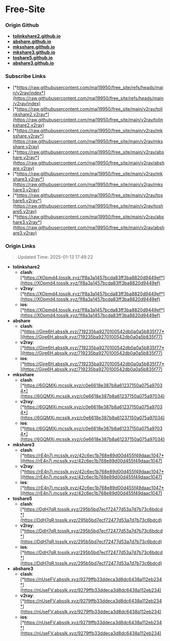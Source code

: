 # Free-Site

### Origin Github

- [**tolinkshare2.github.io**](https://github.com/tolinkshare2/tolinkshare2.github.io)
- [**abshare.github.io**](https://github.com/abshare/abshare.github.io)
- [**mksshare.github.io**](https://github.com/mksshare/mksshare.github.io)
- [**mkshare3.github.io**](https://github.com/mkshare3/mkshare3.github.io)
- [**toshare5.github.io**](https://github.com/toshare5/toshare5.github.io)
- [**abshare3.github.io**](https://github.com/abshare3/abshare3.github.io)

### Subscribe Links

- [*https://raw.githubusercontent.com/mai19950/free_site/refs/heads/main/v2ray/index*](https://raw.githubusercontent.com/mai19950/free_site/refs/heads/main/v2ray/index)
- [*https://raw.githubusercontent.com/mai19950/free_site/main/v2ray/tolinkshare2.v2ray*](https://raw.githubusercontent.com/mai19950/free_site/main/v2ray/tolinkshare2.v2ray)
- [*https://raw.githubusercontent.com/mai19950/free_site/main/v2ray/mksshare.v2ray*](https://raw.githubusercontent.com/mai19950/free_site/main/v2ray/mksshare.v2ray)
- [*https://raw.githubusercontent.com/mai19950/free_site/main/v2ray/abshare.v2ray*](https://raw.githubusercontent.com/mai19950/free_site/main/v2ray/abshare.v2ray)
- [*https://raw.githubusercontent.com/mai19950/free_site/main/v2ray/mkshare3.v2ray*](https://raw.githubusercontent.com/mai19950/free_site/main/v2ray/mkshare3.v2ray)
- [*https://raw.githubusercontent.com/mai19950/free_site/main/v2ray/toshare5.v2ray*](https://raw.githubusercontent.com/mai19950/free_site/main/v2ray/toshare5.v2ray)
- [*https://raw.githubusercontent.com/mai19950/free_site/main/v2ray/abshare3.v2ray*](https://raw.githubusercontent.com/mai19950/free_site/main/v2ray/abshare3.v2ray)

### Origin Links

> Updated Time: 2025-01-13 17:49:22

- **tolinkshare2**
  - **clash**: [*https://XOpmd4.tosslk.xyz/1f8a3a1457bcda83ff3ba8820d9449ef*](https://XOpmd4.tosslk.xyz/1f8a3a1457bcda83ff3ba8820d9449ef)
  - **v2ray**: [*https://XOpmd4.tosslk.xyz/1f8a3a1457bcda83ff3ba8820d9449ef*](https://XOpmd4.tosslk.xyz/1f8a3a1457bcda83ff3ba8820d9449ef)
  - **ios**: [*https://XOpmd4.tosslk.xyz/1f8a3a1457bcda83ff3ba8820d9449ef*](https://XOpmd4.tosslk.xyz/1f8a3a1457bcda83ff3ba8820d9449ef)
- **abshare**
  - **clash**: [*https://Gjre6H.absslk.xyz/719235ba9270100542db0a0a5b835f77*](https://Gjre6H.absslk.xyz/719235ba9270100542db0a0a5b835f77)
  - **v2ray**: [*https://Gjre6H.absslk.xyz/719235ba9270100542db0a0a5b835f77*](https://Gjre6H.absslk.xyz/719235ba9270100542db0a0a5b835f77)
  - **ios**: [*https://Gjre6H.absslk.xyz/719235ba9270100542db0a0a5b835f77*](https://Gjre6H.absslk.xyz/719235ba9270100542db0a0a5b835f77)
- **mksshare**
  - **clash**: [*https://6GQMXj.mcsslk.xyz/c0e6618e387b8a61237150a075a97034*](https://6GQMXj.mcsslk.xyz/c0e6618e387b8a61237150a075a97034)
  - **v2ray**: [*https://6GQMXj.mcsslk.xyz/c0e6618e387b8a61237150a075a97034*](https://6GQMXj.mcsslk.xyz/c0e6618e387b8a61237150a075a97034)
  - **ios**: [*https://6GQMXj.mcsslk.xyz/c0e6618e387b8a61237150a075a97034*](https://6GQMXj.mcsslk.xyz/c0e6618e387b8a61237150a075a97034)
- **mkshare3**
  - **clash**: [*https://rE4n7i.mcsslk.xyz/42c6ec1b768e89d00d455f49daac1047*](https://rE4n7i.mcsslk.xyz/42c6ec1b768e89d00d455f49daac1047)
  - **v2ray**: [*https://rE4n7i.mcsslk.xyz/42c6ec1b768e89d00d455f49daac1047*](https://rE4n7i.mcsslk.xyz/42c6ec1b768e89d00d455f49daac1047)
  - **ios**: [*https://rE4n7i.mcsslk.xyz/42c6ec1b768e89d00d455f49daac1047*](https://rE4n7i.mcsslk.xyz/42c6ec1b768e89d00d455f49daac1047)
- **toshare5**
  - **clash**: [*https://DdH7qR.tosslk.xyz/295b5bd7ecf72477d53a7d7b73c6bdcd*](https://DdH7qR.tosslk.xyz/295b5bd7ecf72477d53a7d7b73c6bdcd)
  - **v2ray**: [*https://DdH7qR.tosslk.xyz/295b5bd7ecf72477d53a7d7b73c6bdcd*](https://DdH7qR.tosslk.xyz/295b5bd7ecf72477d53a7d7b73c6bdcd)
  - **ios**: [*https://DdH7qR.tosslk.xyz/295b5bd7ecf72477d53a7d7b73c6bdcd*](https://DdH7qR.tosslk.xyz/295b5bd7ecf72477d53a7d7b73c6bdcd)
- **abshare3**
  - **clash**: [*https://nUseFV.absslk.xyz/9279ffb33ddeca3d8dc6438a112eb234*](https://nUseFV.absslk.xyz/9279ffb33ddeca3d8dc6438a112eb234)
  - **v2ray**: [*https://nUseFV.absslk.xyz/9279ffb33ddeca3d8dc6438a112eb234*](https://nUseFV.absslk.xyz/9279ffb33ddeca3d8dc6438a112eb234)
  - **ios**: [*https://nUseFV.absslk.xyz/9279ffb33ddeca3d8dc6438a112eb234*](https://nUseFV.absslk.xyz/9279ffb33ddeca3d8dc6438a112eb234)
